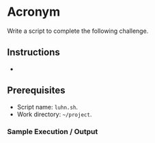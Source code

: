 # Acronym

Write a script to complete the following challenge.

## Instructions

- 

## Prerequisites

- Script name: `luhn.sh`.
- Work directory: `~/project`.

### Sample Execution / Output
